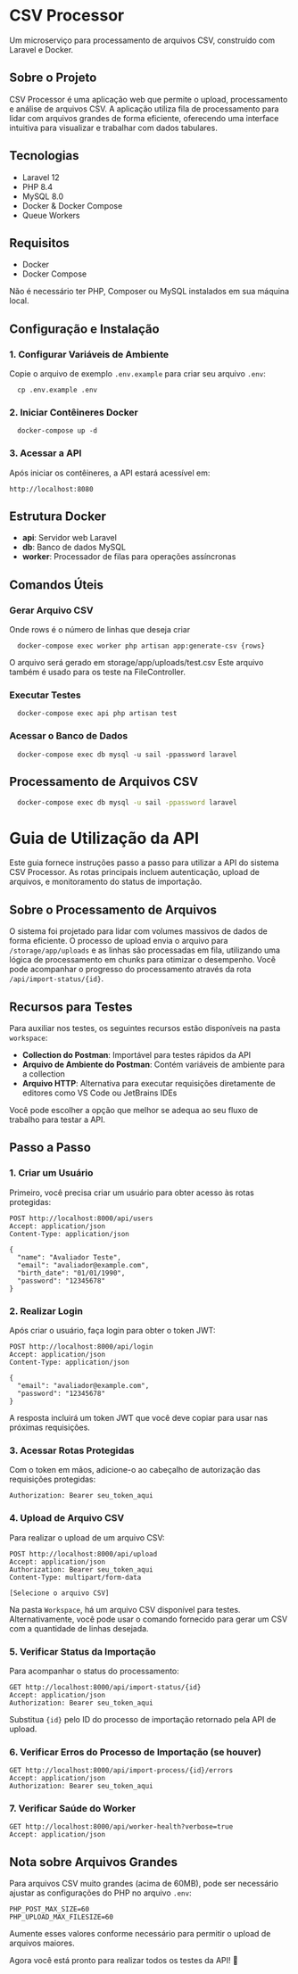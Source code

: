 # CSV Processor

Um microserviço para processamento de arquivos CSV, construído com Laravel e Docker.

## Sobre o Projeto

CSV Processor é uma aplicação web que permite o upload, processamento e análise de arquivos CSV. A aplicação utiliza fila de processamento para lidar com arquivos grandes de forma eficiente, oferecendo uma interface intuitiva para visualizar e trabalhar com dados tabulares.

## Tecnologias

- Laravel 12
- PHP 8.4
- MySQL 8.0
- Docker & Docker Compose
- Queue Workers

## Requisitos

- Docker
- Docker Compose

Não é necessário ter PHP, Composer ou MySQL instalados em sua máquina local.

## Configuração e Instalação

### 1. Configurar Variáveis de Ambiente

Copie o arquivo de exemplo `.env.example` para criar seu arquivo `.env`:

```shell script
  cp .env.example .env
```

### 2. Iniciar Contêineres Docker

```shell script
  docker-compose up -d
```

### 3. Acessar a API
Após iniciar os contêineres, a API estará acessível em:
```
http://localhost:8080
```

## Estrutura Docker
- **api**: Servidor web Laravel
- **db**: Banco de dados MySQL
- **worker**: Processador de filas para operações assíncronas

## Comandos Úteis

### Gerar Arquivo CSV
 Onde rows é o número de linhas que deseja criar
```shell script
  docker-compose exec worker php artisan app:generate-csv {rows}
```
O arquivo será gerado em storage/app/uploads/test.csv
Este arquivo também é usado para os teste na FileController.

### Executar Testes

```shell script
  docker-compose exec api php artisan test
```

### Acessar o Banco de Dados

```shell script
  docker-compose exec db mysql -u sail -ppassword laravel
```

## Processamento de Arquivos CSV

```bash
  docker-compose exec db mysql -u sail -ppassword laravel
```
# Guia de Utilização da API
Este guia fornece instruções passo a passo para utilizar a API do sistema CSV Processor. As rotas principais incluem autenticação, upload de arquivos, e monitoramento do status de importação.

## Sobre o Processamento de Arquivos
O sistema foi projetado para lidar com volumes massivos de dados de forma eficiente. O processo de upload envia o arquivo para `/storage/app/uploads` e as linhas são processadas em fila, utilizando uma lógica de processamento em chunks para otimizar o desempenho.
Você pode acompanhar o progresso do processamento através da rota `/api/import-status/{id}`.

## Recursos para Testes
Para auxiliar nos testes, os seguintes recursos estão disponíveis na pasta `workspace`:
- **Collection do Postman**: Importável para testes rápidos da API
- **Arquivo de Ambiente do Postman**: Contém variáveis de ambiente para a collection
- **Arquivo HTTP**: Alternativa para executar requisições diretamente de editores como VS Code ou JetBrains IDEs

Você pode escolher a opção que melhor se adequa ao seu fluxo de trabalho para testar a API.

## Passo a Passo
### 1. Criar um Usuário
Primeiro, você precisa criar um usuário para obter acesso às rotas protegidas:
``` http
POST http://localhost:8000/api/users
Accept: application/json
Content-Type: application/json

{
  "name": "Avaliador Teste",
  "email": "avaliador@example.com",
  "birth_date": "01/01/1990",
  "password": "12345678"
}
```
### 2. Realizar Login
Após criar o usuário, faça login para obter o token JWT:
``` http
POST http://localhost:8000/api/login
Accept: application/json
Content-Type: application/json

{
  "email": "avaliador@example.com",
  "password": "12345678"
}
```
A resposta incluirá um token JWT que você deve copiar para usar nas próximas requisições.
### 3. Acessar Rotas Protegidas
Com o token em mãos, adicione-o ao cabeçalho de autorização das requisições protegidas:
``` http
Authorization: Bearer seu_token_aqui
```
### 4. Upload de Arquivo CSV
Para realizar o upload de um arquivo CSV:
``` http
POST http://localhost:8000/api/upload
Accept: application/json
Authorization: Bearer seu_token_aqui
Content-Type: multipart/form-data

[Selecione o arquivo CSV]
```
Na pasta `Workspace`, há um arquivo CSV disponível para testes. Alternativamente, você pode usar o comando fornecido para gerar um CSV com a quantidade de linhas desejada.
### 5. Verificar Status da Importação
Para acompanhar o status do processamento:
``` http
GET http://localhost:8000/api/import-status/{id}
Accept: application/json
Authorization: Bearer seu_token_aqui
```
Substitua `{id}` pelo ID do processo de importação retornado pela API de upload.
### 6. Verificar Erros do Processo de Importação (se houver)
``` http
GET http://localhost:8000/api/import-process/{id}/errors
Accept: application/json
Authorization: Bearer seu_token_aqui
```
### 7. Verificar Saúde do Worker
``` http
GET http://localhost:8000/api/worker-health?verbose=true
Accept: application/json
```
## Nota sobre Arquivos Grandes
Para arquivos CSV muito grandes (acima de 60MB), pode ser necessário ajustar as configurações do PHP no arquivo `.env`:
``` dotenv
PHP_POST_MAX_SIZE=60
PHP_UPLOAD_MAX_FILESIZE=60
```
Aumente esses valores conforme necessário para permitir o upload de arquivos maiores.


Agora você está pronto para realizar todos os testes da API! 🚀

